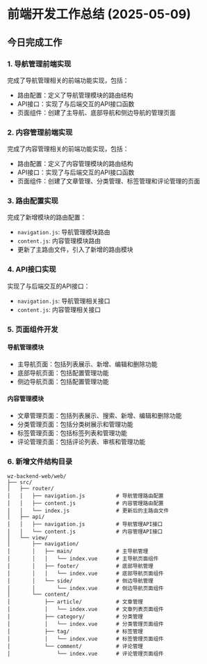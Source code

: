 # 前端开发工作总结 (2025-05-09)

## 今日完成工作

### 1. 导航管理前端实现

完成了导航管理相关的前端功能实现，包括：

- 路由配置：定义了导航管理模块的路由结构
- API接口：实现了与后端交互的API接口函数
- 页面组件：创建了主导航、底部导航和侧边导航的管理页面

### 2. 内容管理前端实现

完成了内容管理相关的前端功能实现，包括：

- 路由配置：定义了内容管理模块的路由结构
- API接口：实现了与后端交互的API接口函数
- 页面组件：创建了文章管理、分类管理、标签管理和评论管理的页面

### 3. 路由配置实现

完成了新增模块的路由配置：

- `navigation.js`: 导航管理模块路由
- `content.js`: 内容管理模块路由
- 更新了主路由文件，引入了新增的路由模块

### 4. API接口实现

实现了与后端交互的API接口：

- `navigation.js`: 导航管理相关接口
- `content.js`: 内容管理相关接口

### 5. 页面组件开发

#### 导航管理模块

- 主导航页面：包括列表展示、新增、编辑和删除功能
- 底部导航页面：包括配置管理功能
- 侧边导航页面：包括配置管理功能

#### 内容管理模块

- 文章管理页面：包括列表展示、搜索、新增、编辑和删除功能
- 分类管理页面：包括分类树展示和管理功能
- 标签管理页面：包括标签列表和管理功能
- 评论管理页面：包括评论列表、审核和管理功能

### 6. 新增文件结构目录

```
wz-backend-web/web/
├── src/
│   ├── router/
│   │   ├── navigation.js          # 导航管理路由配置
│   │   ├── content.js             # 内容管理路由配置
│   │   └── index.js               # 更新后的主路由文件
│   ├── api/
│   │   ├── navigation.js          # 导航管理API接口
│   │   └── content.js             # 内容管理API接口
│   └── view/
│       ├── navigation/
│       │   ├── main/              # 主导航管理
│       │   │   └── index.vue      # 主导航页面组件
│       │   ├── footer/            # 底部导航管理
│       │   │   └── index.vue      # 底部导航页面组件
│       │   └── side/              # 侧边导航管理
│       │       └── index.vue      # 侧边导航页面组件
│       └── content/
│           ├── article/           # 文章管理
│           │   └── index.vue      # 文章列表页面组件
│           ├── category/          # 分类管理
│           │   └── index.vue      # 分类管理页面组件
│           ├── tag/               # 标签管理
│           │   └── index.vue      # 标签管理页面组件
│           └── comment/           # 评论管理
│               └── index.vue      # 评论管理页面组件
```